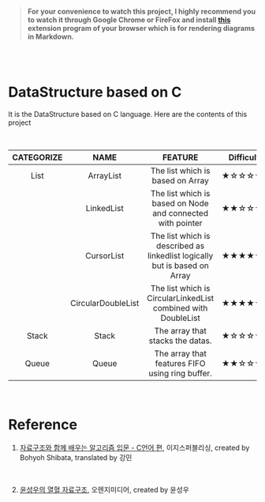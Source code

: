 > **For your convenience to watch this project, I highly recommend you to watch it through Google Chrome or FireFox and install [this](https://github.com/BackMarket/github-mermaid-extension#install) extension program of your browser which is for rendering diagrams in Markdown.**

<br/>
<br/>

# DataStructure based on C

It is the DataStructure based on C language. Here are the contents of this project

<br/>

| CATEGORIZE |        NAME        |                                  FEATURE                                  | Difficulty |
| :--------: | :----------------: | :-----------------------------------------------------------------------: | :--------: |
|    List    |     ArrayList      |                     The list which is based on Array                      |   ★☆☆☆☆☆   |
|            |     LinkedList     |        The list which is based on Node and connected with pointer         |   ★★☆☆☆☆   |
|            |     CursorList     | The list which is described as linkedlist logically but is based on Array |   ★★★★☆☆   |
|            | CircularDoubleList |       The list which is CircularLinkedList combined with DoubleList       |   ★★★★☆☆   |
|   Stack    |       Stack        |                     The array that stacks the datas.                      |   ★☆☆☆☆☆   |
|   Queue    |       Queue        |               The array that features FIFO using ring buffer.             |   ★★☆☆☆☆   |

<br/>

# Reference

1. [자료구조와 함께 배우는 알고리즘 입문 - C언어 편](https://book.naver.com/bookdb/book_detail.nhn?bid=13057264), 이지스퍼블리싱, created by Bohyoh Shibata, translated by 강민

<br/>

2. [윤성우의 열혈 자료구조](https://book.naver.com/bookdb/book_detail.nhn?bid=6809127), 오렌지미디어, created by 윤성우

